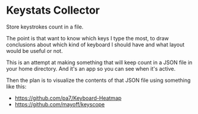 # Keystats Collector
Store keystrokes count in a file.

The point is that want to know which keys I type the most, to draw conclusions
about which kind of keyboard I should have and what layout would be useful or
not.

This is an attempt at making something that will keep count in a JSON file in
your home directory. And it's an app so you can see when it's active.

Then the plan is to visualize the contents of that JSON file using something
like this:
* https://github.com/pa7/Keyboard-Heatmap
* https://github.com/mayoff/keyscope
